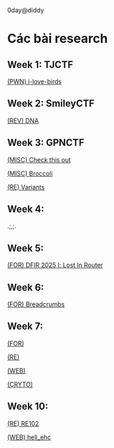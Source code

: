 0day@diddy
# Các bài research

## Week 1: TJCTF 
[(PWN) i-love-birds](https://github.com/ndhnam13/CTFs/tree/main/EAS3%20-%200day%40freddy/tjctf/PWN/bird)

## Week 2: SmileyCTF
[(REV) DNA](https://github.com/ndhnam13/CTFs/tree/main/EAS3%20-%200day%40freddy/SmileyCTF/REV/dna)

## Week 3: GPNCTF
[(MISC) Check this out](https://github.com/ndhnam13/CTFs/tree/main/EAS3%20-%200day%40freddy/GpnCTF/MISC/Broccoli)

[(MISC) Broccoli](https://github.com/ndhnam13/CTFs/tree/main/EAS3%20-%200day%40freddy/GpnCTF/MISC/check-this-out)

[(RE) Variants](https://github.com/ndhnam13/CTFs/tree/main/EAS3%20-%200day%40freddy/GpnCTF/RE/variants)

## Week 4: 
.;,;.

## Week 5:
[(FOR) DFIR 2025 Ⅰ: Lost In Router](https://github.com/ndhnam13/CTFs/tree/main/EAS3%20-%200day%40freddy/R3CTF/dfir2025/P1)

## Week 6:
[(FOR) Breadcrumbs](https://github.com/ndhnam13/CTFs/tree/main/EAS3%20-%200day%40freddy/L3akCTF/Breadcrumbs)

## Week 7:
[(FOR)](https://github.com/ndhnam13/CTFs/blob/main/EAS3%20-%200day%40freddy/Week7/FOR.md)

[(RE)](https://github.com/ndhnam13/CTFs/blob/main/EAS3%20-%200day%40freddy/Week7/RE.md)

[(WEB)](https://k4ahr.work/writeups/owasp/)

[(CRYTO)](https://thanhs-organization-37.gitbook.io/thanh1v-crryptohack/cryptohack-course3/keyed-permutations)

## Week 10:
[(RE) RE102](https://github.com/ndhnam13/CTFs/tree/main/EAS3%20-%200day%40freddy/HolaCTF/RE/RE102)

[(WEB) hell_ehc](https://k4ahr.work/writeups/phar/)
